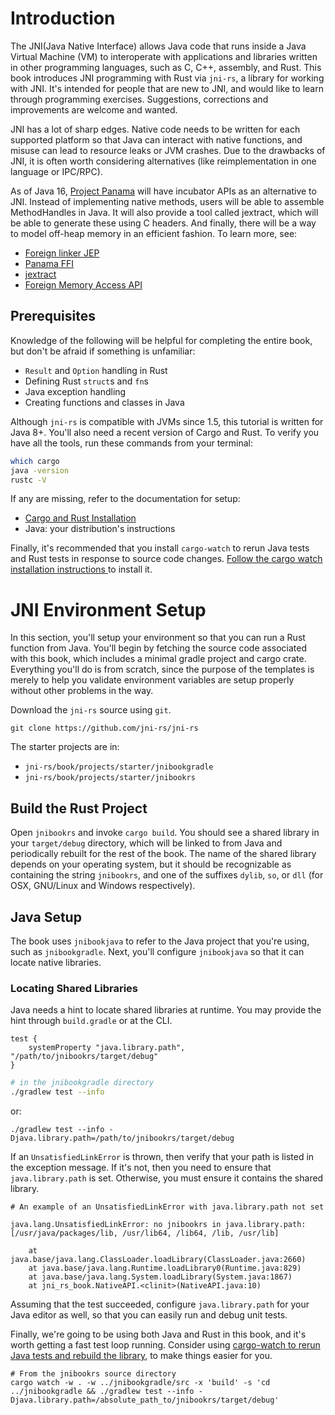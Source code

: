 # Introduction

The JNI(Java Native Interface) allows Java code that runs inside a Java Virtual
Machine (VM) to interoperate with applications and libraries written in other
programming languages, such as C, C++, assembly, and Rust. This book introduces
JNI programming with Rust via `jni-rs`, a library for working with JNI. It's
intended for people that are new to JNI, and would like to learn through
programming exercises. Suggestions, corrections and improvements are welcome and
wanted.

JNI has a lot of sharp edges. Native code needs to be written for each supported
platform so that Java can interact with native functions, and misuse can lead to
resource leaks or JVM crashes. Due to the drawbacks of JNI, it is often worth
considering alternatives (like reimplementation in one language or IPC/RPC). 

As of Java 16, [Project Panama](https://openjdk.java.net/projects/panama/) will
have incubator APIs as an alternative to JNI. Instead of implementing native
methods, users will be able to assemble MethodHandles in Java. It will also
provide a tool called jextract, which will be able to generate these using C
headers. And finally, there will be a way to model off-heap memory in an
efficient fashion. To learn more, see:

- [Foreign linker JEP](https://openjdk.java.net/jeps/389)
- [Panama FFI](https://github.com/openjdk/panama-foreign/blob/foreign-jextract/doc/panama_ffi.md#appendix-full-source-code)
- [jextract](https://github.com/openjdk/panama-foreign/blob/foreign-jextract/doc/panama_jextract.md)
- [Foreign Memory Access API](https://github.com/openjdk/panama-foreign/blob/foreign-jextract/doc/panama_memaccess.md)

## Prerequisites
Knowledge of the following will be helpful for completing the entire book, but
don't be afraid if something is unfamiliar:

- `Result` and `Option` handling in Rust
- Defining Rust `struct`s and `fn`s
- Java exception handling
- Creating functions and classes in Java

Although `jni-rs` is compatible with JVMs since 1.5, this tutorial is written
for Java 8+. You'll also need a recent version of Cargo and Rust. To verify you
have all the tools, run these commands from your terminal:

```bash
which cargo
java -version
rustc -V
```

If any are missing, refer to the documentation for setup:

* [Cargo and Rust Installation](https://rustup.rs/)
* Java: your distribution's instructions

Finally, it's recommended that you install `cargo-watch` to rerun Java tests and
Rust tests in response to source code changes. [Follow the cargo watch
installation instructions ](https://github.com/passcod/cargo-watch) to install
it.

# JNI Environment Setup
In this section, you'll setup your environment so that you can run a Rust
function from Java. You'll begin by fetching the source code associated with
this book, which includes a minimal gradle project and cargo crate. Everything
you'll do is from scratch, since the purpose of the templates is merely to help
you validate environment variables are setup properly without other problems in
the way.


Download the `jni-rs` source using `git`.

```
git clone https://github.com/jni-rs/jni-rs
```

The starter projects are in: 

* `jni-rs/book/projects/starter/jnibookgradle`
* `jni-rs/book/projects/starter/jnibookrs`

## Build the Rust Project
Open `jnibookrs` and invoke `cargo build`. You should see a shared library in
your `target/debug` directory, which will be linked to from Java and
periodically rebuilt for the rest of the book. The name of the shared library
depends on your operating system, but it should be recognizable as containing
the string `jnibookrs`, and one of the suffixes `dylib`, `so`, or `dll` (for
OSX, GNU/Linux and Windows respectively).
## Java Setup
The book uses `jnibookjava` to refer to the Java project that you're using, such
as `jnibookgradle`. Next, you'll configure `jnibookjava` so that it can locate
native libraries.

### Locating Shared Libraries
Java needs a hint to locate shared libraries at runtime. You may provide the
hint through `build.gradle` or at the CLI.

```
test {
    systemProperty "java.library.path", "/path/to/jnibookrs/target/debug"
}
```

```bash
# in the jnibookgradle directory
./gradlew test --info
```

or:

```
./gradlew test --info -Djava.library.path=/path/to/jnibookrs/target/debug
```

If an `UnsatisfiedLinkError` is thrown, then verify that your path is listed in
the exception message. If it's not, then you need to ensure that
`java.library.path` is set. Otherwise, you must ensure it contains the shared
library.

```
# An example of an UnsatisfiedLinkError with java.library.path not set

java.lang.UnsatisfiedLinkError: no jnibookrs in java.library.path: [/usr/java/packages/lib, /usr/lib64, /lib64, /lib, /usr/lib]

    at java.base/java.lang.ClassLoader.loadLibrary(ClassLoader.java:2660)
    at java.base/java.lang.Runtime.loadLibrary0(Runtime.java:829)
    at java.base/java.lang.System.loadLibrary(System.java:1867)
    at jni_rs_book.NativeAPI.<clinit>(NativeAPI.java:10)
```

Assuming that the test succeeded, configure `java.library.path` for your Java
editor as well, so that you can easily run and debug unit tests.


Finally, we're going to be using both Java and Rust in this book, and it's worth
getting a fast test loop running. Consider using [cargo-watch to rerun Java
tests and rebuild the library](https://github.com/passcod/cargo-watch), to make
things easier for you.

```
# From the jnibookrs source directory
cargo watch -w . -w ../jnibookgradle/src -x 'build' -s 'cd ../jnibookgradle && ./gradlew test --info -Djava.library.path=/absolute_path_to/jnibookrs/target/debug'
```
